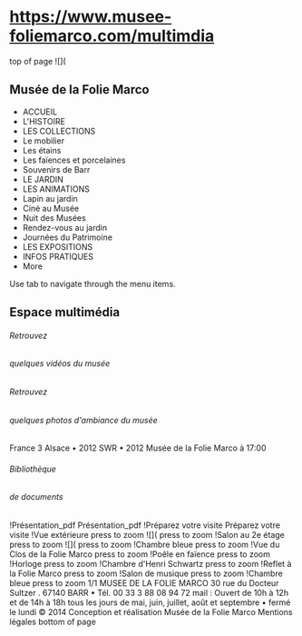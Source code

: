 # https://www.musee-foliemarco.com/multimdia

top of page
![](
## Musée de la Folie Marco
 * ACCUEIL
 * L'HISTOIRE
 * LES COLLECTIONS
 * Le mobilier
 * Les étains
 * Les faïences et porcelaines
 * Souvenirs de Barr
 * LE JARDIN
 * LES ANIMATIONS
 * Lapin au jardin
 * Ciné au Musée
 * Nuit des Musées
 * Rendez-vous au jardin
 * Journées du Patrimoine
 * LES EXPOSITIONS
 * INFOS PRATIQUES
 * More

Use tab to navigate through the menu items.
## Espace multimédia
###### Retrouvez
###### quelques vidéos du musée
###### Retrouvez
###### quelques photos d'ambiance du musée
France 3 Alsace • 2012 
SWR • 2012 
Musée de la Folie Marco à 17:00
###### Bibliothèque
###### de documents
!Présentation_pdf
Présentation_pdf
!Préparez votre visite
Préparez votre visite
!Vue extérieure
press to zoom
![](
press to zoom
!Salon au 2e étage
press to zoom
![](
press to zoom
!Chambre bleue
press to zoom
!Vue du Clos de la Folie Marco
press to zoom
!Poêle en faïence
press to zoom
!Horloge
press to zoom
!Chambre d'Henri Schwartz
press to zoom
!Reflet à la Folie Marco
press to zoom
!Salon de musique
press to zoom
!Chambre bleue
press to zoom
1/1
MUSEE DE LA FOLIE MARCO
30 rue du Docteur Sultzer . 67140 BARR • Tél. 00 33 3 88 08 94 72
mail : 
Ouvert de 10h à 12h et de 14h à 18h
tous les jours de mai, juin, juillet, août et septembre • fermé le lundi
© 2014 Conception et réalisation Musée de la Folie Marco
Mentions légales
bottom of page
